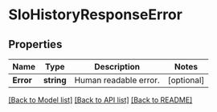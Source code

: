 # SloHistoryResponseError

## Properties

Name | Type | Description | Notes
------------ | ------------- | ------------- | -------------
**Error** | **string** | Human readable error. | [optional] 

[[Back to Model list]](../README.md#documentation-for-models) [[Back to API list]](../README.md#documentation-for-api-endpoints) [[Back to README]](../README.md)



